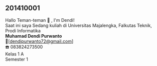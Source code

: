 ## 201410001 
Hallo Teman-teman 👋 , I'm Dendi! <br>
Saat ini saya Sedang kuliah di Universitas Majalengka, Falkutas Teknik, Prodi Informatika </br>
**Muhamad Dendi Purwanto**  
:e-mail:[dendipurwanto72@gmail.com] </br>
:telephone: 083824273500 <br>
Kelas 1 A <br>
Semester 1


 

